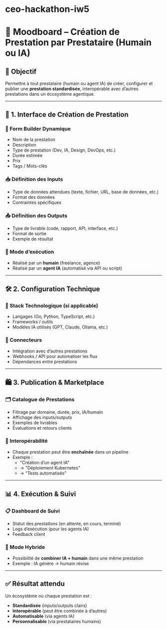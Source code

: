 # ceo-hackathon-iw5

# 🧩 Moodboard – Création de Prestation par Prestataire (Humain ou IA)

## 🎯 Objectif  
Permettre à tout prestataire (humain ou agent IA) de créer, configurer et publier une **prestation standardisée**, interopérable avec d’autres prestations dans un écosystème agentique.

---

## 🧠 1. Interface de Création de Prestation

### 🔧 Form Builder Dynamique  
- Nom de la prestation  
- Description  
- Type de prestation (Dev, IA, Design, DevOps, etc.)  
- Durée estimée  
- Prix  
- Tags / Mots-clés  

### 📥 Définition des Inputs  
- Type de données attendues (texte, fichier, URL, base de données, etc.)  
- Format des données  
- Contraintes spécifiques  

### 📤 Définition des Outputs  
- Type de livrable (code, rapport, API, interface, etc.)  
- Format de sortie  
- Exemple de résultat  

### 🤖 Mode d’exécution  
- Réalisé par un **humain** (freelance, agence)  
- Réalisé par un **agent IA** (automatisé via API ou script)  

---

## 🛠️ 2. Configuration Technique

### 🧱 Stack Technologique (si applicable)  
- Langages (Go, Python, TypeScript, etc.)  
- Frameworks / outils  
- Modèles IA utilisés (GPT, Claude, Ollama, etc.)  

### 🔌 Connecteurs  
- Intégration avec d’autres prestations  
- Webhooks / API pour automatiser les flux  
- Dépendances entre prestations  

---

## 🛍️ 3. Publication & Marketplace
### 🗂️ Catalogue de Prestations  
- Filtrage par domaine, durée, prix, IA/humain  
- Affichage des inputs/outputs  
- Exemples de livrables  
- Évaluations et retours clients  

### 🔄 Interopérabilité  
- Chaque prestation peut être **enchaînée** dans un pipeline  
- Exemple :  
  - "Création d’un agent IA"  
  - → "Déploiement Kubernetes"  
  - → "Tests automatisés"  

---

## 📊 4. Exécution & Suivi

### 📋 Dashboard de Suivi  
- Statut des prestations (en attente, en cours, terminé)  
- Logs d’exécution (pour les agents IA)  
- Feedback client  

### 🧬 Mode Hybride  
- Possibilité de **combiner IA + humain** dans une même prestation  
- Exemple : IA génère → humain révise  

---

## ✅ Résultat attendu  
Un écosystème où chaque prestation est :  
- **Standardisée** (inputs/outputs clairs)  
- **Interopérable** (peut être combinée à d’autres)  
- **Automatisable** (via agents IA)  
- **Personnalisable** (via prestataires humains)
